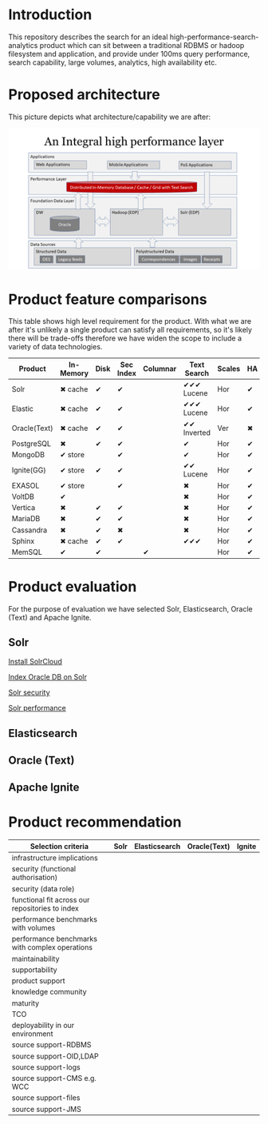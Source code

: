 # Introduction

This repository describes the search for an ideal high-performance-search-analytics product which can sit between a traditional RDBMS or hadoop filesystem and application, and provide under 100ms query performance, search capability, large volumes, analytics, high availability etc.

# Proposed architecture
This picture depicts what architecture/capability we are after:

![Integral Layer](images/integral.png)

# Product feature comparisons
This table shows high level requirement for the product. With what we are after it's unlikely a single product can satisfy all requirements, so it's likely there will be trade-offs therefore we have widen the scope to include a variety of data technologies.

|Product|In-Memory|Disk |Sec Index |Columnar|Text Search|Scales|HA|CDCR| Lang.|Release|
|-------|---------|-----|----------|--------|-----------|------|--|----|------|-------|
|Solr   | ✖ cache | ✔  | ✔       |        | ✔✔✔ Lucene| Hor |✔  |✔  | Java | 2004 |    
|Elastic| ✖ cache| ✔   | ✔       |        | ✔✔✔ Lucene| Hor |✔  | ✔ | Java | 2004 |  
|Oracle(Text)| ✖ cache| ✔ | ✔    |        | ✔✔ Inverted| Ver| ✖ |✔  | C    |      |  
|PostgreSQL| ✖    | ✔ | ✔        |        | ✔         | Hor  | ✔ | ✔ | C   | 1996 |  
|MongoDB  | ✔ store|   | ✔        |        | ✔        | Hor  | ✔ |  ✔| C++  |2009  |
|Ignite(GG)| ✔ store | ✔ | ✔     |        | ✔✔ Lucene| Hor  | ✔ |✔  |Java  | 2007 | 
|EXASOL| ✔ store |       | ✔      |        | ✖        | Hor  | ✔ | ✔ |      |2000  |  
|VoltDB| ✔       |       |        |        | ✖        | Hor  | ✔ | ✔ |Java  |      |  
|Vertica|✖       | ✔    | ✔      |        | ✖        | Hor  | ✔ |✔  |      | 2005 |  
|MariaDB|✖       | ✔    | ✔      |        | ✖        | Hor  |✔  |✔  | C    | 2009 |  
|Cassandra|✖     | ✔    | ✖      |        | ✖        | Hor  |✔  | ✔ | Java | 2008 |  
|Sphinx| ✖ cache | ✔    | ✔      |        | ✔✔✔     | Hor  | ✔ | ✔ | C++  |2001  |  
|MemSQL|✔        | ✔    |        |  ✔     |           | Hor  | ✔ | ✔ | C++  | 2013 |

# Product evaluation
For the purpose of evaluation we have selected Solr, Elasticsearch, Oracle (Text) and Apache Ignite.

## Solr
 [Install SolrCloud](solr/install-solr-cloud/README.md)
 
 [Index Oracle DB on Solr](index-oracle-db/README.md)
 
 [Solr security](solr/security/README.md)
 
 [Solr performance](solr/performance/README.md)
 
## Elasticsearch


## Oracle (Text)


## Apache Ignite


# Product recommendation

 

|Selection criteria|Solr|Elasticsearch|Oracle(Text)|Ignite|
|------------------|----|-------------|------------|------|
|infrastructure implications| | | | |
|security (functional authorisation) | | | | |
|security (data role)| | | | |
|functional fit across our repositories to index| | | | |
|performance benchmarks with volumes | | | | |
|performance benchmarks with complex operations| | | | |
|maintainability | | | | |
|supportability| | | | |
|product support| | | | |
|knowledge community| | | | |
|maturity | | | | |
|TCO| | | | |
|deployability in our environment| | | | |
|source support-RDBMS| | | | |
|source support-OID,LDAP| | | | |
|source support-logs| | | | |
|source support-CMS e.g. WCC| | | | |
|source support-files| | | | |
|source support-JMS| | | | |
